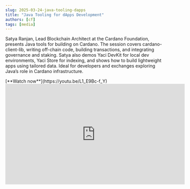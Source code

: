 ```yaml
---
slug: 2025-03-24-java-tooling-dapps
title: "Java Tooling for dApps Development"
authors: [cf]
tags: [media]
---
```


Satya Ranjan, Lead Blockchain Architect at the Cardano Foundation, presents Java tools for building on Cardano. The session covers cardano-client-lib, writing off-chain code, building transactions, and integrating governance and staking. Satya also demos Yaci DevKit for local dev environments, Yaci Store for indexing, and shows how to build lightweight apps using tailored data. Ideal for developers and exchanges exploring Java’s role in Cardano infrastructure.

<div style={{ textAlign: 'right' }}>
[**Watch now**](https://youtu.be/L1_E9Bc-f_Y)
</div>

<iframe width="560" height="315" src="https://www.youtube-nocookie.com/embed/L1_E9Bc-f_Y" title="YouTube video player" frameborder="0" allow="accelerometer; autoplay; clipboard-write; encrypted-media; gyroscope; picture-in-picture; web-share" referrerpolicy="strict-origin-when-cross-origin" allowfullscreen></iframe>